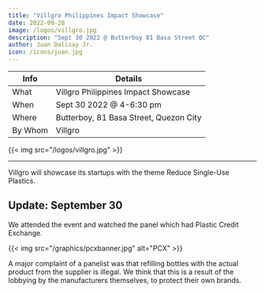 ```yaml
---
title: "Villgro Philippines Impact Showcase"
date: 2022-09-28
image: /logos/villgro.jpg
description: "Sept 30 2022 @ Butterboy 81 Basa Street QC"
author: Juan Dalisay Jr.
icon: /icons/juan.jpg
---
```




Info | Details 
--- | ---
What | Villgro Philippines Impact Showcase
When | Sept 30 2022 @ 4-6:30 pm
Where | Butterboy, 81 Basa Street, Quezon City
By Whom | Villgro

{{< img src="/logos/villgro.jpg" >}}

---


Villgro will showcase its startups with the theme Reduce Single-Use Plastics. 


## Update: September 30

We attended the event and watched the panel which had Plastic Credit Exchange.

{{< img src="/graphics/pcxbanner.jpg" alt="PCX" >}}

A major complaint of a panelist was that refilling bottles with the actual product from the supplier is illegal. We think that this is a result of the lobbying by the manufacturers themselves, to protect their own brands. 
  
